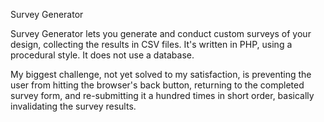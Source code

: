 Survey Generator

Survey Generator lets you generate and conduct custom surveys of your design, collecting the results in CSV files.
It's written in PHP, using a procedural style.
It does not use a database.

My biggest challenge, not yet solved to my satisfaction, is preventing the user from hitting the browser's back button, returning to the completed survey form, and re-submitting it a hundred times in short order, basically invalidating the survey results.


